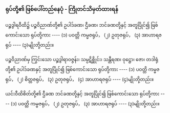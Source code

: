 ### ရုပ်တို့၏ ဖြစ်ပေါ်တည်နေပုံ - ကြိုတင်သိမှတ်ထားရန်

ပဉ္စဒွါရဝီထိ၌ ပဉ္စဝိညာဏ်တို့၏ ဥပါဒ်ခဏ၊ ဌီခဏ၊ ဘင်ခဏတို့နှင့် အတူပြိုင်၍ ဖြစ်ကောင်းသော ရုပ်တို့ကား ---- (၁) ပဝတ္တိ ကမ္မဇရုပ်， (၂) ဥတုဇရုပ်， (၃) အာဟာရဇရုပ် ---- (၃)မျိုးတို့တည်း။

ပဉ္စဝိညာဏ်မှ ကြွင်းသော ပဉ္စဒွါရာဝဇ္ဇန်း၊ သမ္ပဋိစ္ဆိုင်း၊ သန္တီရဏ၊ ဝုဋ္ဌော၊ ဇော၊ တဒါရုံတို့၏ ဥပါဒ်ခဏနှင့် အတူပြိုင်၍ ဖြစ်ကောင်းသော ရုပ်တို့ကား ---- (၁) ပဝတ္တိ ကမ္မဇရုပ်， (၂) စိတ္တဇရုပ်， (၃) ဥတုဇရုပ်， (၄) အာဟာရဇရုပ် ---- (၄)မျိုးတို့တည်း။

ယင်းဝီထိစိတ်တို့၏ ဌီခဏ ဘင်ခဏတို့နှင့် အတူပြိုင်၍ ဖြစ်ကောင်းသော ရုပ်တို့ကား ---- (၁) ပဝတ္တိ ကမ္မဇရုပ်， (၂) ဥတုဇရုပ်， (၃) အာဟာရဇရုပ် ---- (၃)မျိုးတို့တည်း။
